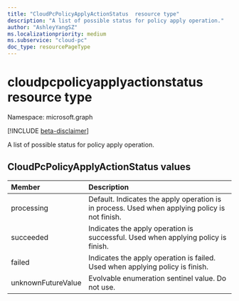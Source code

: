 ```yaml
---
title: "CloudPcPolicyApplyActionStatus  resource type"
description: "A list of possible status for policy apply operation."
author: "AshleyYangSZ"
ms.localizationpriority: medium
ms.subservice: "cloud-pc"
doc_type: resourcePageType
---
```


# cloudpcpolicyapplyactionstatus resource type

Namespace: microsoft.graph

[!INCLUDE [beta-disclaimer](../../includes/beta-disclaimer.md)]

A list of possible status for policy apply operation.

## CloudPcPolicyApplyActionStatus values

|Member|Description|
|:---|:---|
|processing| Default. Indicates the apply operation is in process. Used when applying policy is not finish.|
|succeeded|Indicates the apply operation is successful. Used when applying policy is finish.|
|failed| Indicates the apply operation is failed. Used when applying policy is finish.|
|unknownFutureValue|Evolvable enumeration sentinel value. Do not use.|